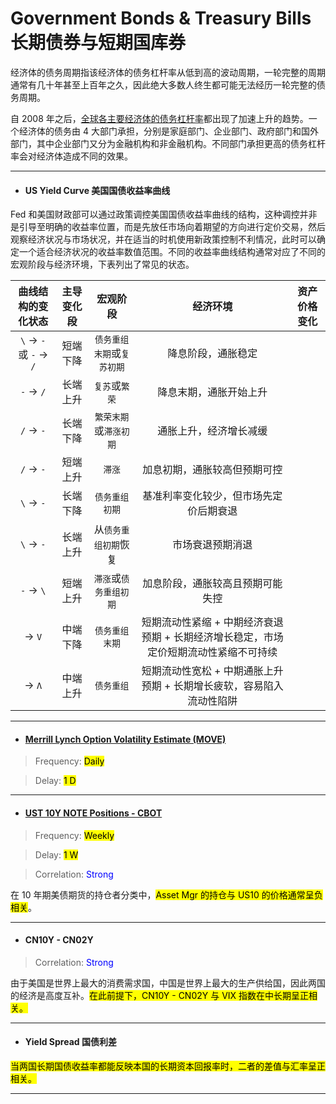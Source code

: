 # Government Bonds & Treasury Bills 长期债券与短期国库券

经济体的债务周期指该经济体的债务杠杆率从低到高的波动周期，一轮完整的周期通常有几十年甚至上百年之久，因此绝大多数人终生都可能无法经历一轮完整的债务周期。

自 2008 年之后，[全球各主要经济体的债务杠杆率](https://www.usdebtclock.org/)都出现了加速上升的趋势。一个经济体的债务由 4 大部门承担，分别是家庭部门、企业部门、政府部门和国外部门，其中企业部门又分为金融机构和非金融机构。不同部门承担更高的债务杠杆率会对经济体造成不同的效果。

---

- <h4>US Yield Curve 美国国债收益率曲线</h4>

Fed 和美国财政部可以通过政策调控美国国债收益率曲线的结构，这种调控并非是引导至明确的收益率位置，而是先放任市场向着期望的方向进行定价交易，然后观察经济状况与市场状况，并在适当的时机使用新政策控制不利情况，此时可以确定一个适合经济状况的收益率数值范围。不同的收益率曲线结构通常对应了不同的宏观阶段与经济环境，下表列出了常见的状态。

| 曲线结构的变化状态 | 主导变化段 | 宏观阶段 | 经济环境 | 资产价格变化 |
|:---:|:---:|:---:|:---:|:---:|
| `\` → `-` 或 `-` → `/`| 短端下降 | `债务重组末期`或`复苏初期` | 降息阶段，通胀稳定 |  |
| `-` → `/` | 长端上升 | `复苏`或`繁荣` | 降息末期，通胀开始上升 |  |
| `/` → `-` | 长端下降 | `繁荣末期`或`滞涨初期` | 通胀上升，经济增长减缓 |  |
| `/` → `-` | 短端上升 | `滞涨` | 加息初期，通胀较高但预期可控 |  |
| `\` → `-` | 长端下降 | `债务重组初期` | 基准利率变化较少，但市场先定价后期衰退 |  |
| `\` → `-` | 长端上升 | 从`债务重组初期`恢复 | 市场衰退预期消退 |  |
| `-` → `\` | 短端上升 | `滞涨`或`债务重组初期` | 加息阶段，通胀较高且预期可能失控 |  |
| → `V` | 中端下降 | `债务重组末期` | 短期流动性紧缩 + 中期经济衰退预期 + 长期经济增长稳定，市场定价短期流动性紧缩不可持续 |  |
| → `Λ` | 中端上升 | `债务重组` | 短期流动性宽松 + 中期通胀上升预期 + 长期增长疲软，容易陷入流动性陷阱 |  |

---

- <a href="https://sc.macromicro.me/charts/35584/us-treasury-move-index" target="_blank"><h4>Merrill Lynch Option Volatility Estimate (MOVE)</h4></a>

> Frequency: <mark>Daily</mark>

> Delay: <mark>1 D</mark>

---

- <a href="https://www.tradingster.com/cot/futures/fin/043602" target="_blank"><h4>UST 10Y NOTE Positions - CBOT</h4></a>

> Frequency: <mark>Weekly</mark>

> Delay: <mark>1 W</mark>

> Correlation: <span style="color: blue;">Strong</span>

在 10 年期美债期货的持仓者分类中，<mark>Asset Mgr 的持仓与 US10 的价格通常呈负相关</mark>。

---

- <h4>CN10Y - CN02Y</h4>

> Correlation: <span style="color: blue;">Strong</span>

由于美国是世界上最大的消费需求国，中国是世界上最大的生产供给国，因此两国的经济是高度互补。<mark>在此前提下，CN10Y - CN02Y 与 VIX 指数在中长期呈正相关。</mark>

---

- <h4>Yield Spread 国债利差</h4>

<mark>当两国长期国债收益率都能反映本国的长期资本回报率时，二者的差值与汇率呈正相关。</mark>

---
